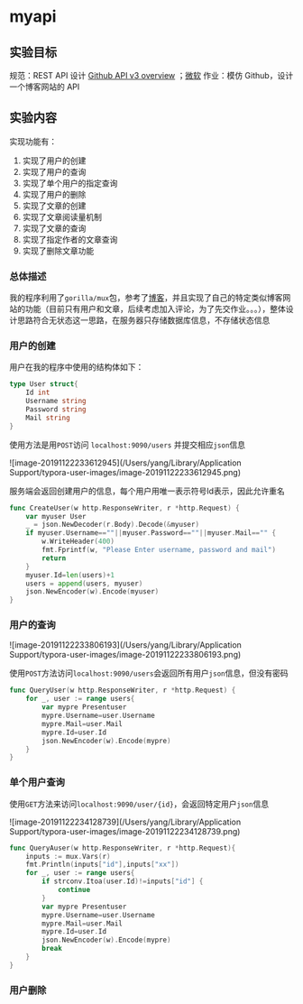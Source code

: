 # myapi

## 实验目标

规范：REST API 设计 [Github API v3 overview](https://developer.github.com/v3/) ；[微软](https://docs.microsoft.com/zh-cn/azure/architecture/best-practices/api-design)
作业：模仿 Github，设计一个博客网站的 API

## 实验内容

实现功能有：

1. 实现了用户的创建
2. 实现了用户的查询
3. 实现了单个用户的指定查询
4. 实现了用户的删除
5. 实现了文章的创建
6. 实现了文章阅读量机制
7. 实现了文章的查询
8. 实现了指定作者的文章查询
9. 实现了删除文章功能

### 总体描述

我的程序利用了`gorilla/mux`包，参考了[博客](https://www.cnblogs.com/oxspirt/p/10863154.html)，并且实现了自己的特定类似博客网站的功能（目前只有用户和文章，后续考虑加入评论，为了先交作业。。。），整体设计思路符合无状态这一思路，在服务器只存储数据库信息，不存储状态信息

### 用户的创建

用户在我的程序中使用的结构体如下：

```go
type User struct{
	Id int
	Username string
	Password string
	Mail string
}
```

使用方法是用`POST`访问 `localhost:9090/users`  并提交相应`json`信息

![image-20191122233612945](/Users/yang/Library/Application Support/typora-user-images/image-20191122233612945.png)

服务端会返回创建用户的信息，每个用户用唯一表示符号Id表示，因此允许重名

```go
func CreateUser(w http.ResponseWriter, r *http.Request) {
	var myuser User
	_ = json.NewDecoder(r.Body).Decode(&myuser)
	if myuser.Username==""||myuser.Password==""||myuser.Mail=="" {
		w.WriteHeader(400)
		fmt.Fprintf(w, "Please Enter username, password and mail")
		return
	}
	myuser.Id=len(users)+1
	users = append(users, myuser)
	json.NewEncoder(w).Encode(myuser)
}
```



### 用户的查询

![image-20191122233806193](/Users/yang/Library/Application Support/typora-user-images/image-20191122233806193.png)

使用`POST`方法访问`localhost:9090/users`会返回所有用户`json`信息，但没有密码

```go
func QueryUser(w http.ResponseWriter, r *http.Request) {
	for _, user := range users{
		var mypre Presentuser
		mypre.Username=user.Username
		mypre.Mail=user.Mail
		mypre.Id=user.Id
		json.NewEncoder(w).Encode(mypre)
	}
}
```

### 单个用户查询

使用`GET`方法来访问`localhost:9090/user/{id}`，会返回特定用户`json`信息

![image-20191122234128739](/Users/yang/Library/Application Support/typora-user-images/image-20191122234128739.png)

```go
func QueryAuser(w http.ResponseWriter, r *http.Request){
	inputs := mux.Vars(r)
	fmt.Println(inputs["id"],inputs["xx"])
	for _, user := range users{
		if strconv.Itoa(user.Id)!=inputs["id"] {
			continue
		}
		var mypre Presentuser
		mypre.Username=user.Username
		mypre.Mail=user.Mail
		mypre.Id=user.Id
		json.NewEncoder(w).Encode(mypre)
		break
	}
}
```



### 用户删除

